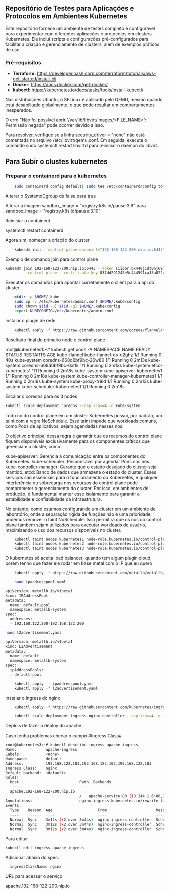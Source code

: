 ## Repositório de Testes para Aplicações e Protocolos em Ambientes Kubernetes

Este repositório fornece um ambiente de testes completo e configurável para experimentar com diferentes aplicações e protocolos em clusters Kubernetes. Ele inclui scripts e configurações pré-configurados para facilitar a criação e gerenciamento de clusters, além de exemplos práticos de uso.

### Pré-requisitos
* **Terraform:** https://developer.hashicorp.com/terraform/tutorials/aws-get-started/install-cli
* **Docker:** https://docs.docker.com/get-docker/
* **kubectl:** https://kubernetes.io/docs/tasks/tools/install-kubectl/


Nas distribuições Ubuntu, o SELinux é aplicado pelo QEMU, mesmo quando está desabilitado globalmente, o que pode resultar em comportamentos inesperados.

O erro "Não foi possível abrir '/var/lib/libvirt/images/<FILE_NAME>': Permissão negada" pode ocorrer devido a isso.

Para resolver, verifique se a linha security_driver = "none" não está comentada no arquivo /etc/libvirt/qemu.conf. Em seguida, execute o comando sudo systemctl restart libvirtd para reiniciar o daemon do libvirt.




## Para Subir o clustes kubernetes

### Preparar o containerd para o kubernetes

```bash
    sudo containerd config default| sudo tee /etc/containerd/config.toml
```

Alterar o SystemdCgroup de false para true

Alterar a imagem sandbox_image = "registry.k8s.io/pause:3.6" para sandbox_image = "registry.k8s.io/pause:3.10"

Reiniciar o containerd

systemctl restart containerd

Agora sim, começar a criação do cluster

```bash
    kubeadm init --control-plane-endpoint="192-168-122-200.nip.io:6443" --upload-certs --apiserver-advertise-address=192.168.122.101 --pod-network-cidr=10.244.0.0/16
```

Exemplo de comando join para control plane
```bash
kubeadm join 192-168-122-200.nip.io:6443 --token siipbr.bx448jidt0nj69l8 --discovery-token-ca-cert-hash sha256:f14c808de65b0a598971314ebf3e37aa0772873b6a141b18cf44bf2519f6d240 \
        --control-plane --certificate-key 837dd291248e5c444591ca13a822e8b4945fc263465702e0a1d53839a0a29536
```

Executar os comandos para apontar corretamente o client para a api do kluster

```bash
    mkdir -p $HOME/.kube
    sudo cp -i /etc/kubernetes/admin.conf $HOME/.kube/config
    sudo chown $(id -u):$(id -g) $HOME/.kube/config
    export KUBECONFIG=/etc/kubernetes/admin.conf
```

Instalar o plugin de rede 
```bash
    kubectl apply -f https://raw.githubusercontent.com/coreos/flannel/master/Documentation/kube-flannel.yml
```


Resultado final do primeiro node e control plane

root@kubernetes1:~# kubectl get pods -A
NAMESPACE      NAME                                  READY   STATUS    RESTARTS   AGE
kube-flannel   kube-flannel-ds-q2ghz                 1/1     Running   0          40s
kube-system    coredns-668d6bf9bc-26w86              1/1     Running   0          2m13s
kube-system    coredns-668d6bf9bc-6xttk              1/1     Running   0          2m13s
kube-system    etcd-kubernetes1                      1/1     Running   0          2m18s
kube-system    kube-apiserver-kubernetes1            1/1     Running   0          2m18s
kube-system    kube-controller-manager-kubernetes1   1/1     Running   0          2m19s
kube-system    kube-proxy-tr9ld                      1/1     Running   0          2m13s
kube-system    kube-scheduler-kubernetes1            1/1     Running   0          2m18s


Escalar o coredns para os 3 nodes
```bash
kubectl scale deployment coredns --replicas=4 -n kube-system
```

Todo nó do control plane em um cluster Kubernetes possui, por padrão, um taint com a regra NoSchedule. Esse taint impede que workloads comuns, como Pods de aplicativos, sejam agendadas nesses nós.

O objetivo principal dessa regra é garantir que os recursos do control plane fiquem disponíveis exclusivamente para os componentes críticos que gerenciam o cluster, como:

kube-apiserver: Gerencia a comunicação entre os componentes do Kubernetes.
kube-scheduler: Responsável por agendar Pods nos nós.
kube-controller-manager: Garante que o estado desejado do cluster seja mantido.
etcd: Banco de dados que armazena o estado do cluster.
Esses serviços são essenciais para o funcionamento do Kubernetes, e qualquer interferência ou sobrecarga nos recursos do control plane pode comprometer o gerenciamento do cluster. Por isso, em ambientes de produção, é fundamental manter esse isolamento para garantir a estabilidade e confiabilidade da infraestrutura.

No entanto, como estamos configurando um cluster em um ambiente de laboratório, onde a separação rígida de funções não é uma prioridade, podemos remover o taint NoSchedule. Isso permitirá que os nós do control plane também sejam utilizados para executar workloads de usuário, maximizando o uso dos recursos disponíveis no cluster.

```bash
    kubectl taint nodes kubernetes1 node-role.kubernetes.io/control-plane:NoSchedule-
    kubectl taint nodes kubernetes2 node-role.kubernetes.io/control-plane:NoSchedule-
    kubectl taint nodes kubernetes3 node-role.kubernetes.io/control-plane:NoSchedule-
```


O kubernetes só aceita load balancer, quando tem algum plugin cloud, porém tenho que fazer ele rodar em base metal com o IP que eu quero

```bash
    kubectl apply -f https://raw.githubusercontent.com/metallb/metallb/v0.14.9/config/manifests/metallb-native.yaml
```

```bash
    nano ipaddresspool.yaml
```

```bash
apiVersion: metallb.io/v1beta1
kind: IPAddressPool
metadata:
  name: default-pool
  namespace: metallb-system
spec:
  addresses:
  - 192.168.122.200-192.168.122.200
```

```bash
nano l2advertisement.yaml
```

```bash
apiVersion: metallb.io/v1beta1
kind: L2Advertisement
metadata:
  name: default
  namespace: metallb-system
spec:
  ipAddressPools:
  - default-pool
```

```bash
    kubectl apply -f ipaddresspool.yaml
    kubectl apply -f l2advertisement.yaml
```

Instalar o Ingress do nginx

```bash
    kubectl apply -f https://raw.githubusercontent.com/kubernetes/ingress-nginx/refs/heads/main/deploy/static/provider/baremetal/deploy.yaml
```
```bash
    kubectl scale deployment ingress-nginx-controller --replicas=4 -n ingress-nginx
```


Deplois de fazer o deploy do apache


Caso tenha problemas checar o campo #Ingress Class#
```bash
root@kubernetes3:~# kubectl describe ingress apache-ingress
Name:             apache-ingress
Labels:           <none>
Namespace:        default
Address:          192.168.122.101,192.168.122.102,192.168.122.103
Ingress Class:    nginx
Default backend:  <default>
Rules:
  Host                           Path  Backends
  ----                           ----  --------
  apache.192-168-122-200.nip.io  
                                 /   apache-service:80 (10.244.1.6:80,10.244.2.6:80,10.244.0.6:80)
Annotations:                     nginx.ingress.kubernetes.io/rewrite-target: /
Events:
  Type    Reason  Age                    From                      Message
  ----    ------  ----                   ----                      -------
  Normal  Sync    3m12s (x2 over 3m44s)  nginx-ingress-controller  Scheduled for sync
  Normal  Sync    3m12s (x2 over 3m44s)  nginx-ingress-controller  Scheduled for sync
  Normal  Sync    3m12s (x2 over 3m44s)  nginx-ingress-controller  Scheduled for sync
```
Para editar
```bash
kubectl edit ingress apache-ingress
```
Adicionar abaixo do spec:
```bash
  ingressClassName: nginx
```


URL para acessar o serviço

apache.192-168-122-200.nip.io

